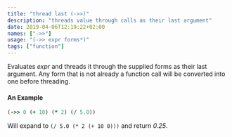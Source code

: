 ```yaml
---
title: "thread last (->>)"
description: "threads value through calls as their last argument"
date: 2019-04-06T12:19:22+02:00
names: ["->>"]
usage: "(->> expr forms*)"
tags: ["function"]
---
```

Evaluates *expr* and threads it through the supplied forms as their last argument. Any form that is not already a function call will be converted into one before threading.

#### An Example

```clojure
(->> 0 (+ 10) (* 2) (/ 5.0))
```

Will expand to `(/ 5.0 (* 2 (+ 10 0)))` and return _0.25_.